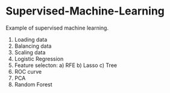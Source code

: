 # Supervised-Machine-Learning
Example of supervised machine learning.

1. Loading data
2. Balancing data
3. Scaling data
4. Logistic Regression
5. Feature selecton:
  a) RFE
  b) Lasso
  c) Tree
6. ROC curve
7. PCA
8. Random Forest
